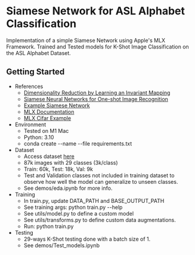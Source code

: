 # Siamese Network for ASL Alphabet Classification
Implementation of a simple Siamese Network using Apple's MLX Framework. Trained and Tested models for K-Shot Image Classification on the ASL Alphabet Dataset.
## Getting Started  
- References
  - [Dimensionality Reduction by Learning an Invariant Mapping](http://yann.lecun.com/exdb/publis/pdf/hadsell-chopra-lecun-06.pdf)
  - [Siamese Neural Networks for One-shot Image Recognition](https://www.cs.cmu.edu/~rsalakhu/papers/oneshot1.pdf)
  - [Example Siamese Network](https://github.com/jingpingjiao/siamese_cnn/tree/master)
  - [MLX Documentation](https://ml-explore.github.io/mlx/build/html/index.html)
  - [MLX Cifar Example](https://github.com/ml-explore/mlx-examples/tree/main/cifar)
- Environment  
  - Tested on M1 Mac
  - Python: 3.10
  - conda create --name <env> --file requirements.txt
- Dataset
  - Access dataset [here](https://www.kaggle.com/datasets/grassknoted/asl-alphabet/data)
  - 87k images with 29 classes (3k/class)
  - Train: 60k, Test: 18k, Val: 9k
  - Test and Validation classes not included in training dataset to observe how well the model can generalize to unseen classes.
  - See demos/eda.ipynb for more info.
- Training
  - In train.py, update DATA_PATH and BASE_OUTPUT_PATH
  - See training args: python train.py --help
  - See utils/model.py to define a custom model
  - See utils/transforms.py to define custom data augmentations.
  - Run: python train.py
- Testing
  - 29-ways K-Shot testing done with a batch size of 1.
  - See demos/Test_models.ipynb
